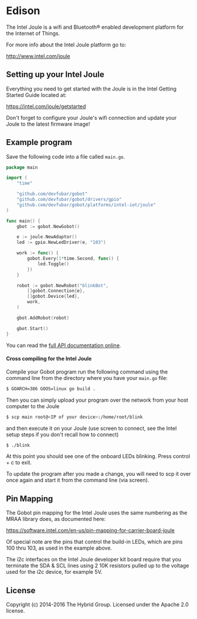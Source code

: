 # Edison

The Intel Joule is a wifi and Bluetooth® enabled development platform for the Internet of Things.

For more info about the Intel Joule platform go to:

http://www.intel.com/joule

## Setting up your Intel Joule

Everything you need to get started with the Joule is in the Intel Getting Started Guide located at:

https://intel.com/joule/getstarted

Don't forget to configure your Joule's wifi connection and update your Joule to the latest firmware image!

## Example program

Save the following code into a file called `main.go`.

```go
package main

import (
	"time"

	"github.com/devfubar/gobot"
	"github.com/devfubar/gobot/drivers/gpio"
	"github.com/devfubar/gobot/platforms/intel-iot/joule"
)

func main() {
	gbot := gobot.NewGobot()

	e := joule.NewAdaptor()
	led := gpio.NewLedDriver(e, "103")

	work := func() {
		gobot.Every(1*time.Second, func() {
			led.Toggle()
		})
	}

	robot := gobot.NewRobot("blinkBot",
		[]gobot.Connection{e},
		[]gobot.Device{led},
		work,
	)

	gbot.AddRobot(robot)

	gbot.Start()
}
```

You can read the [full API documentation online](http://godoc.org/github.com/devfubar/gobot).

#### Cross compiling for the Intel Joule

Compile your Gobot program run the following command using the command
line from the directory where you have your `main.go` file:

```bash
$ GOARCH=386 GOOS=linux go build .
```

Then you can simply upload your program over the network from your host computer to the Joule

```bash
$ scp main root@<IP of your device>:/home/root/blink
```

and then execute it on your Joule (use screen to connect, see the Intel
setup steps if you don't recall how to connect)

```bash
$ ./blink
```

At this point you should see one of the onboard LEDs blinking. Press control + c
to exit.

To update the program after you made a change, you will need to scp it
over once again and start it from the command line (via screen).

## Pin Mapping

The Gobot pin mapping for the Intel Joule uses the same numbering as the MRAA library does, as documented here:

https://software.intel.com/en-us/pin-mapping-for-carrier-board-joule

Of special note are the pins that control the build-in LEDs, which are pins 100 thru 103, as used in the example above.

The i2c interfaces on the Intel Joule developer kit board require that you terminate the SDA & SCL lines using 2 10K resistors pulled up to the voltage used for the i2c device, for example 5V.

## License
Copyright (c) 2014-2016 The Hybrid Group. Licensed under the Apache 2.0 license.
